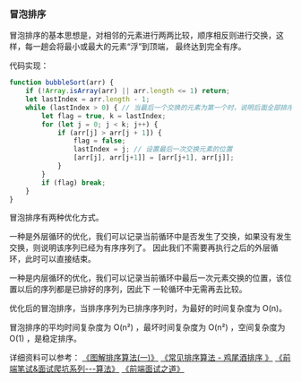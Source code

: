 ### 冒泡排序

冒泡排序的基本思想是，对相邻的元素进行两两比较，顺序相反则进行交换，这样，每一趟会将最小或最大的元素“浮”到顶端， 最终达到完全有序。

代码实现：

```js
function bubbleSort(arr) {
    if (!Array.isArray(arr) || arr.length <= 1) return;
    let lastIndex = arr.length - 1;
    while (lastIndex > 0) { // 当最后一个交换的元素为第一个时，说明后面全部排序完毕
        let flag = true, k = lastIndex;
        for (let j = 0; j < k; j++) {
            if (arr[j] > arr[j + 1]) {
                flag = false;
              	lastIndex = j; // 设置最后一次交换元素的位置
                [arr[j], arr[j+1]] = [arr[j+1], arr[j]];
            }
        }
      	if (flag) break;
    }
}
```

冒泡排序有两种优化方式。

一种是外层循环的优化，我们可以记录当前循环中是否发生了交换，如果没有发生交换，则说明该序列已经为有序序列了。 因此我们不需要再执行之后的外层循环，此时可以直接结束。

一种是内层循环的优化，我们可以记录当前循环中最后一次元素交换的位置，该位置以后的序列都是已排好的序列，因此下 一轮循环中无需再去比较。

优化后的冒泡排序，当排序序列为已排序序列时，为最好的时间复杂度为 O(n)。

冒泡排序的平均时间复杂度为 O(n²) ，最坏时间复杂度为 O(n²) ，空间复杂度为 O(1) ，是稳定排序。

详细资料可以参考： [《图解排序算法(一)》](https://www.cnblogs.com/chengxiao/p/6103002.html) [《常见排序算法 - 鸡尾酒排序 》](http://bubkoo.com/2014/01/15/sort-algorithm/shaker-sort/) [《前端笔试&面试爬坑系列---算法》](https://juejin.im/post/5b72f0caf265da282809f3b5#heading-1) [《前端面试之道》](https://juejin.im/book/5bdc715fe51d454e755f75ef/section/5bdc724af265da610f632e41)